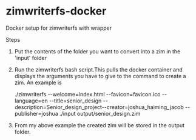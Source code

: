 # zimwriterfs-docker
Docker setup for zimwriterfs with wrapper

Steps
1. Put the contents of the folder you want to convert into a zim in the 'input' folder
2. Run the zimwriterfs bash script.This pulls the docker container and displays the arguments 
   you have to give to the command to create a zim. An example is 
   
   ./zimwriterfs --welcome=index.html --favicon=favicon.ico --language=en --title=senior_design 
   --description=Senior_design_project--creator=joshua_haiming_jacob --publisher=joshua ./input output/senior_design.zim
3. From my above example the created zim will be stored in the output folder.
